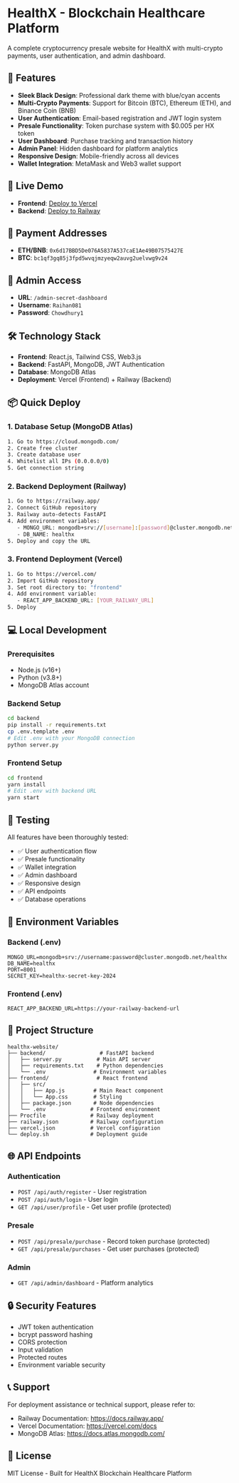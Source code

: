 # HealthX - Blockchain Healthcare Platform

A complete cryptocurrency presale website for HealthX with multi-crypto payments, user authentication, and admin dashboard.

## 🌟 Features

- **Sleek Black Design**: Professional dark theme with blue/cyan accents
- **Multi-Crypto Payments**: Support for Bitcoin (BTC), Ethereum (ETH), and Binance Coin (BNB)
- **User Authentication**: Email-based registration and JWT login system
- **Presale Functionality**: Token purchase system with $0.005 per HX token
- **User Dashboard**: Purchase tracking and transaction history
- **Admin Panel**: Hidden dashboard for platform analytics
- **Responsive Design**: Mobile-friendly across all devices
- **Wallet Integration**: MetaMask and Web3 wallet support

## 🚀 Live Demo

- **Frontend**: [Deploy to Vercel](https://vercel.com/new/clone?repository-url=https://github.com/YOUR_USERNAME/healthx-website)
- **Backend**: [Deploy to Railway](https://railway.app/new/template)

## 📱 Payment Addresses

- **ETH/BNB**: `0x6d17BBD5De076A5837A537caE1Ae49B07575427E`
- **BTC**: `bc1qf3gq85j3fpd5wvqjmzyeqw2auvg2uelvwg9v24`

## 🔐 Admin Access

- **URL**: `/admin-secret-dashboard`
- **Username**: `Raihan081`
- **Password**: `Chowdhury1`

## 🛠️ Technology Stack

- **Frontend**: React.js, Tailwind CSS, Web3.js
- **Backend**: FastAPI, MongoDB, JWT Authentication
- **Database**: MongoDB Atlas
- **Deployment**: Vercel (Frontend) + Railway (Backend)

## 📦 Quick Deploy

### 1. Database Setup (MongoDB Atlas)
```bash
1. Go to https://cloud.mongodb.com/
2. Create free cluster
3. Create database user
4. Whitelist all IPs (0.0.0.0/0)
5. Get connection string
```

### 2. Backend Deployment (Railway)
```bash
1. Go to https://railway.app/
2. Connect GitHub repository
3. Railway auto-detects FastAPI
4. Add environment variables:
   - MONGO_URL: mongodb+srv://[username]:[password]@cluster.mongodb.net/healthx
   - DB_NAME: healthx
5. Deploy and copy the URL
```

### 3. Frontend Deployment (Vercel)
```bash
1. Go to https://vercel.com/
2. Import GitHub repository
3. Set root directory to: "frontend"
4. Add environment variable:
   - REACT_APP_BACKEND_URL: [YOUR_RAILWAY_URL]
5. Deploy
```

## 💻 Local Development

### Prerequisites
- Node.js (v16+)
- Python (v3.8+)
- MongoDB Atlas account

### Backend Setup
```bash
cd backend
pip install -r requirements.txt
cp .env.template .env
# Edit .env with your MongoDB connection
python server.py
```

### Frontend Setup
```bash
cd frontend
yarn install
# Edit .env with backend URL
yarn start
```

## 🧪 Testing

All features have been thoroughly tested:
- ✅ User authentication flow
- ✅ Presale functionality
- ✅ Wallet integration
- ✅ Admin dashboard
- ✅ Responsive design
- ✅ API endpoints
- ✅ Database operations

## 📝 Environment Variables

### Backend (.env)
```
MONGO_URL=mongodb+srv://username:password@cluster.mongodb.net/healthx
DB_NAME=healthx
PORT=8001
SECRET_KEY=healthx-secret-key-2024
```

### Frontend (.env)
```
REACT_APP_BACKEND_URL=https://your-railway-backend-url
```

## 🎯 Project Structure

```
healthx-website/
├── backend/                 # FastAPI backend
│   ├── server.py           # Main API server
│   ├── requirements.txt    # Python dependencies
│   └── .env               # Environment variables
├── frontend/               # React frontend
│   ├── src/
│   │   ├── App.js         # Main React component
│   │   └── App.css        # Styling
│   ├── package.json       # Node dependencies
│   └── .env              # Frontend environment
├── Procfile              # Railway deployment
├── railway.json          # Railway configuration
├── vercel.json           # Vercel configuration
└── deploy.sh             # Deployment guide
```

## 🌐 API Endpoints

### Authentication
- `POST /api/auth/register` - User registration
- `POST /api/auth/login` - User login
- `GET /api/user/profile` - Get user profile (protected)

### Presale
- `POST /api/presale/purchase` - Record token purchase (protected)
- `GET /api/presale/purchases` - Get user purchases (protected)

### Admin
- `GET /api/admin/dashboard` - Platform analytics

## 🔒 Security Features

- JWT token authentication
- bcrypt password hashing
- CORS protection
- Input validation
- Protected routes
- Environment variable security

## 📞 Support

For deployment assistance or technical support, please refer to:
- Railway Documentation: https://docs.railway.app/
- Vercel Documentation: https://vercel.com/docs
- MongoDB Atlas: https://docs.atlas.mongodb.com/

## 📄 License

MIT License - Built for HealthX Blockchain Healthcare Platform